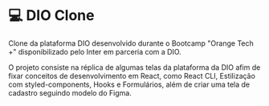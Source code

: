 # 💻 DIO Clone

Clone da plataforma DIO desenvolvido durante o Bootcamp "Orange Tech +" disponibilizado pelo Inter em parceria com a DIO.

O projeto consiste na réplica de algumas telas da plataforma da DIO afim de fixar conceitos de desenvolvimento em React, como React CLI, Estilização com styled-components, Hooks e Formulários, além de criar uma tela de cadastro seguindo modelo do Figma.
